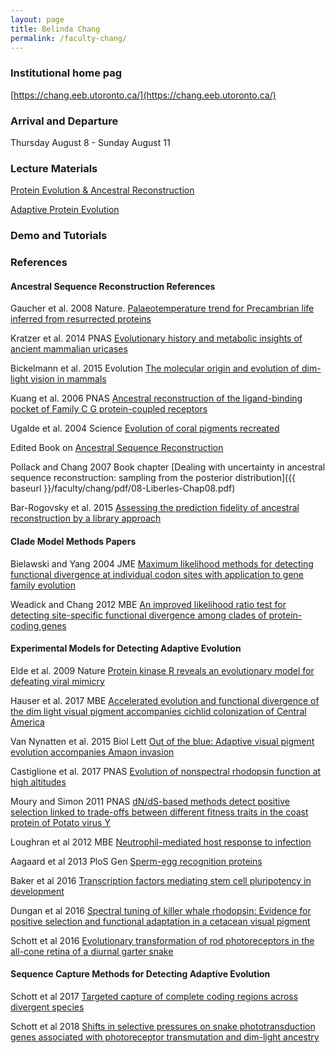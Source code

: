 ```yaml
---
layout: page
title: Belinda Chang
permalink: /faculty-chang/
---
```

### Institutional home pag

[https://chang.eeb.utoronto.ca/](https://chang.eeb.utoronto.ca/)

### Arrival and Departure
Thursday August 8 - Sunday August 11

### Lecture Materials

[Protein Evolution & Ancestral Reconstruction](https://molevol.mbl.edu/images/a/a3/Adaptive_Protein_Evolution.pdf)

[Adaptive Protein Evolution](https://molevol.mbl.edu/images/3/33/Protein_Evolution_%26_Ancestral_Reconstruction.pdf)

### Demo and Tutorials


### References

#### Ancestral Sequence Reconstruction References

Gaucher et al. 2008 Nature. [Palaeotemperature trend for Precambrian life inferred from resurrected proteins](https://doi.org/10.1038/nature06510)

Kratzer et al. 2014 PNAS [Evolutionary history and metabolic insights of ancient mammalian uricases](https://doi.org/10.1073/pnas.1320393111)

Bickelmann et al. 2015 Evolution [The molecular origin and evolution of dim-light vision in mammals](https://doi.org/10.1111/evo.12794)

Kuang et al. 2006 PNAS [Ancestral reconstruction of the ligand-binding pocket of Family C G protein-coupled receptors](https://doi.org/10.1111/evo.12794)

Ugalde et al. 2004 Science [Evolution of coral pigments recreated](https://doi.org/10.1126/science.1099597)

Edited Book on [Ancestral Sequence Reconstruction](https://global.oup.com/academic/product/ancestral-sequence-reconstruction-9780199299188?cc=us&lang=en&)

Pollack and Chang 2007 Book chapter [Dealing with uncertainty in ancestral sequence reconstruction: sampling from the posterior distribution]({{ baseurl }}/faculty/chang/pdf/08-Liberles-Chap08.pdf)

Bar-Rogovsky et al. 2015 [Assessing the prediction fidelity of ancestral reconstruction by a library approach](https://doi.org/10.1093/protein/gzv038)


#### Clade Model Methods Papers

Bielawski and Yang 2004 JME [Maximum likelihood methods for detecting functional divergence at individual codon sites with application to gene family evolution](https://doi.org/10.1007/s00239-004-2597-8)

Weadick and Chang 2012 MBE [An improved likelihood ratio test for detecting site-specific functional divergence among clades of protein-coding genes](https://doi.org/10.1093/molbev/msr311)


#### Experimental Models for Detecting Adaptive Evolution

Elde et al. 2009 Nature [Protein kinase R reveals an evolutionary model for defeating viral mimicry](https://doi.org/10.1038/nature07529)

Hauser et al. 2017 MBE [Accelerated evolution and functional divergence of the dim light visual pigment accompanies cichlid colonization of Central America](https://doi.org/10.1093/molbev/msx192)

Van Nynatten et al. 2015 Biol Lett [Out of the blue: Adaptive visual pigment evolution accompanies Amaon invasion](https://doi.org/10.1098/rsbl.2015.0349)

Castiglione et al. 2017 PNAS [Evolution of nonspectral rhodopsin function at high altitudes](https://doi.org/10.1073/pnas.1705765114)

Moury and Simon 2011 PNAS [dN/dS-based methods detect positive selection linked to trade-offs between different fitness traits in the coast protein of Potato virus Y](https://doi.org/10.1093/molbev/msr105)

Loughran et al 2012 MBE [Neutrophil-mediated host response to infection](https://doi.org/10.1093/molbev/mss073 )

Aagaard et al 2013 PloS Gen [Sperm-egg recognition proteins](https://doi.org/10.1371/journal.pgen.1003287)

Baker et al 2016 [Transcription factors mediating stem cell pluripotency in development](https://doi.org/10.1534/genetics.115.183889)

Dungan et al 2016 [Spectral tuning of killer whale rhodopsin: Evidence for positive selection and functional adaptation in a cetacean visual pigment](https://doi.org/10.1093/molbev/msv217 )

Schott et al 2016 [Evolutionary transformation of rod photoreceptors in the all-cone retina of a diurnal garter snake](https://doi.org/10.1073/pnas.1513284113)


#### Sequence Capture Methods for Detecting Adaptive Evolution

Schott et al 2017 [Targeted capture of complete coding regions across divergent species](https://doi.org/10.1093/gbe/evx005)

Schott et al 2018 [Shifts in selective pressures on snake phototransduction genes associated with photoreceptor transmutation and dim-light ancestry](https://doi.org/10.1093/molbev/msy025)
